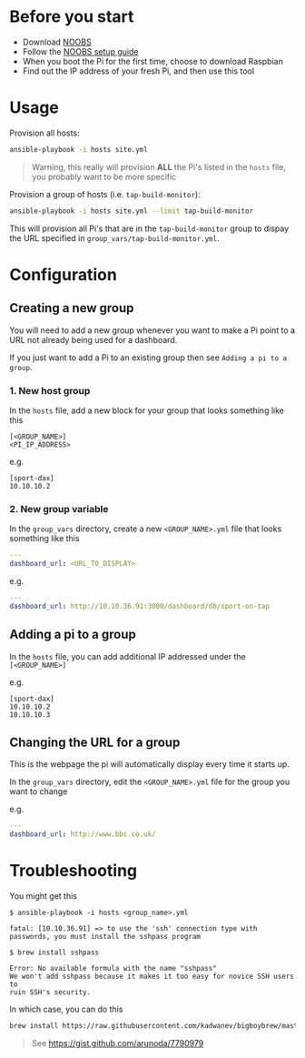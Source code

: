 # Before you start

- Download [NOOBS](https://www.raspberrypi.org/downloads/noobs/)
- Follow the [NOOBS setup guide](https://www.raspberrypi.org/help/noobs-setup/)
- When you boot the Pi for the first time, choose to download Raspbian
- Find out the IP address of your fresh Pi, and then use this tool

# Usage

Provision all hosts:

```bash
ansible-playbook -i hosts site.yml
```

> Warning, this really will provision **ALL** the Pi's listed in the `hosts` file, you probably want to be more specific

Provision a group of hosts (i.e. `tap-build-monitor`):

```bash
ansible-playbook -i hosts site.yml --limit tap-build-monitor
```

This will provision all Pi's that are in the `tap-build-monitor` group to dispay the URL specified in `group_vars/tap-build-monitor.yml`.

# Configuration

## Creating a new group

You will need to add a new group whenever you want to make a Pi point to a URL not already being used for a dashboard. 

If you just want to add a Pi to an existing group then see `Adding a pi to a group`.

### 1. New host group

In the `hosts` file, add a new block for your group that looks something like this

```
[<GROUP_NAME>]
<PI_IP_ADDRESS>
```

e.g.

```
[sport-dax]
10.10.10.2
```

### 2. New group variable

In the `group_vars` directory, create a new `<GROUP_NAME>.yml` file that looks something like this

```yaml
---
dashboard_url: <URL_TO_DISPLAY>
```

e.g.

```yaml
---
dashboard_url: http://10.10.36.91:3000/dashboard/db/sport-on-tap
```

## Adding a pi to a group

In the `hosts` file, you can add additional IP addressed under the `[<GROUP_NAME>]`

e.g.

```
[sport-dax]
10.10.10.2
10.10.10.3
```

## Changing the URL for a group

This is the webpage the pi will automatically display every time it starts up.

In the `group_vars` directory, edit the `<GROUP_NAME>.yml` file for the group you want to change

e.g.

```yaml
---
dashboard_url: http://www.bbc.co.uk/
```

# Troubleshooting

You might get this

```
$ ansible-playbook -i hosts <group_name>.yml

fatal: [10.10.36.91] => to use the 'ssh' connection type with passwords, you must install the sshpass program

$ brew install sshpass

Error: No available formula with the name "sshpass"
We won't add sshpass because it makes it too easy for novice SSH users to
ruin SSH's security.
```

In which case, you can do this

```bash
brew install https://raw.githubusercontent.com/kadwanev/bigboybrew/master/Library/Formula/sshpass.rb
```

> See https://gist.github.com/arunoda/7790979

